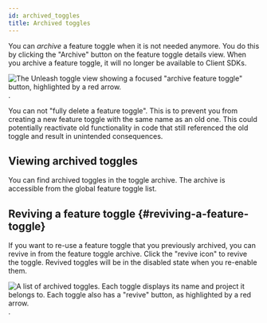 ```yaml
---
id: archived_toggles
title: Archived toggles
---
```


You can _archive_ a feature toggle when it is not needed anymore. You do this by clicking the "Archive" button on the feature toggle details view. When you archive a feature toggle, it will no longer be available to Client SDKs.

![The Unleash toggle view showing a focused "archive feature toggle" button, highlighted by a red arrow.](/img/archive-toggle.png 'Archiving a Feature Toggle').

You can not "fully delete a feature toggle". This is to prevent you from creating a new feature toggle with the same name as an old one. This could potentially reactivate old functionality in code that still referenced the old toggle and result in unintended consequences.

## Viewing archived toggles

You can find archived toggles in the toggle archive. The archive is accessible from the global feature toggle list.

## Reviving a feature toggle {#reviving-a-feature-toggle}

If you want to re-use a feature toggle that you previously archived, you can revive in from the feature toggle archive. Click the "revive icon" to revive the toggle. Revived toggles will be in the disabled state when you re-enable them.

![A list of archived toggles. Each toggle displays its name and project it belongs to. Each toggle also has a \"revive\" button, as highlighted by a red arrow.](/img/archive-toggle-revive.png 'Reviving a Feature Toggle').
